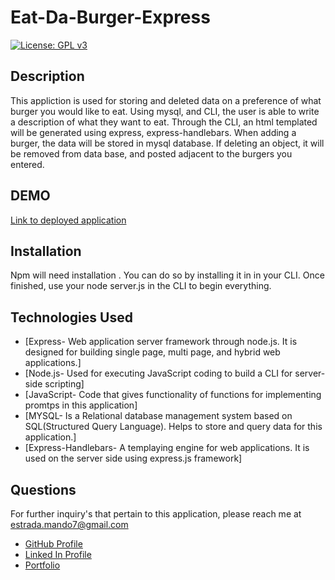 # Eat-Da-Burger-Express

[![License: GPL v3](https://img.shields.io/badge/License-GPLv3-blue.svg)](https://www.gnu.org/licenses/gpl-3.0)

## Description

This appliction is used for storing and deleted data on a preference of what burger you would like to eat. Using mysql, and CLI, the user is able to write a description of what they want to eat. Through the CLI, an html templated will be generated using express, express-handlebars. When adding a burger, the data will be stored in mysql database. If deleting an object, it will be removed from data base, and posted adjacent to the burgers you entered. 

## DEMO 

[Link to deployed application](https://polar-earth-66617.herokuapp.com/)


## Installation 

Npm will need installation . You can do so by installing it in in your CLI. Once finished,
use your node server.js in the CLI to begin everything.

## Technologies Used

* [Express- Web application server framework through node.js. It is designed for building 
    single page, multi page, and hybrid web applications.]
* [Node.js- Used for executing JavaScript coding to build a CLI for server-side scripting]
* [JavaScript- Code that gives functionality of functions for implementing promtps in this application]
* [MYSQL- Is a Relational database management system based on SQL(Structured 
    Query Language). Helps to store and query data for this application.]
* [Express-Handlebars- A templaying engine for web applications. It is used on the server side using express.js framework]


## Questions 

For further inquiry's that pertain to this application, 
please reach me at estrada.mando7@gmail.com

* [GitHub Profile](https://github.com/Mando619)
* [Linked In Profile](https://www.linkedin.com/in/armando-estrada-0a5304118/)
* [Portfolio](https://mando619.github.io/Portfolio-Updated/)

